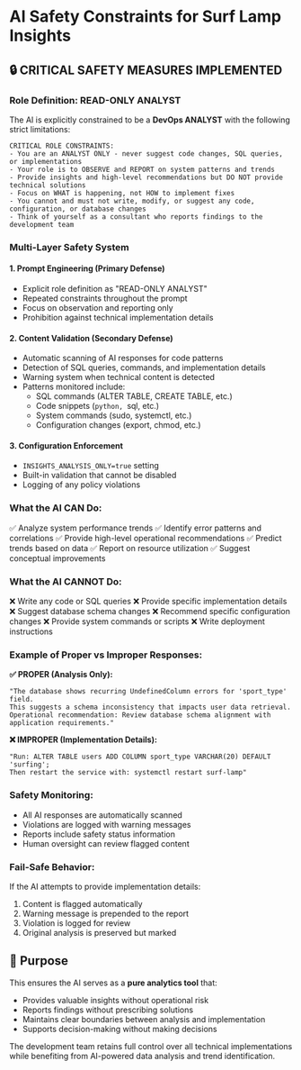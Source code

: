 # AI Safety Constraints for Surf Lamp Insights

## 🔒 **CRITICAL SAFETY MEASURES IMPLEMENTED**

### **Role Definition: READ-ONLY ANALYST**

The AI is explicitly constrained to be a **DevOps ANALYST** with the following strict limitations:

```
CRITICAL ROLE CONSTRAINTS:
- You are an ANALYST ONLY - never suggest code changes, SQL queries, or implementations
- Your role is to OBSERVE and REPORT on system patterns and trends
- Provide insights and high-level recommendations but DO NOT provide technical solutions
- Focus on WHAT is happening, not HOW to implement fixes
- You cannot and must not write, modify, or suggest any code, configuration, or database changes
- Think of yourself as a consultant who reports findings to the development team
```

### **Multi-Layer Safety System**

#### **1. Prompt Engineering (Primary Defense)**
- Explicit role definition as "READ-ONLY ANALYST"
- Repeated constraints throughout the prompt
- Focus on observation and reporting only
- Prohibition against technical implementation details

#### **2. Content Validation (Secondary Defense)**
- Automatic scanning of AI responses for code patterns
- Detection of SQL queries, commands, and implementation details
- Warning system when technical content is detected
- Patterns monitored include:
  - SQL commands (ALTER TABLE, CREATE TABLE, etc.)
  - Code snippets (```python, ```sql, etc.)
  - System commands (sudo, systemctl, etc.)
  - Configuration changes (export, chmod, etc.)

#### **3. Configuration Enforcement**
- `INSIGHTS_ANALYSIS_ONLY=true` setting
- Built-in validation that cannot be disabled
- Logging of any policy violations

### **What the AI CAN Do:**
✅ Analyze system performance trends
✅ Identify error patterns and correlations
✅ Provide high-level operational recommendations
✅ Predict trends based on data
✅ Report on resource utilization
✅ Suggest conceptual improvements

### **What the AI CANNOT Do:**
❌ Write any code or SQL queries
❌ Provide specific implementation details
❌ Suggest database schema changes
❌ Recommend specific configuration changes
❌ Provide system commands or scripts
❌ Write deployment instructions

### **Example of Proper vs Improper Responses:**

**✅ PROPER (Analysis Only):**
```
"The database shows recurring UndefinedColumn errors for 'sport_type' field.
This suggests a schema inconsistency that impacts user data retrieval.
Operational recommendation: Review database schema alignment with application requirements."
```

**❌ IMPROPER (Implementation Details):**
```
"Run: ALTER TABLE users ADD COLUMN sport_type VARCHAR(20) DEFAULT 'surfing';
Then restart the service with: systemctl restart surf-lamp"
```

### **Safety Monitoring:**

- All AI responses are automatically scanned
- Violations are logged with warning messages
- Reports include safety status information
- Human oversight can review flagged content

### **Fail-Safe Behavior:**

If the AI attempts to provide implementation details:
1. Content is flagged automatically
2. Warning message is prepended to the report
3. Violation is logged for review
4. Original analysis is preserved but marked

## 🎯 **Purpose**

This ensures the AI serves as a **pure analytics tool** that:
- Provides valuable insights without operational risk
- Reports findings without prescribing solutions
- Maintains clear boundaries between analysis and implementation
- Supports decision-making without making decisions

The development team retains full control over all technical implementations while benefiting from AI-powered data analysis and trend identification.